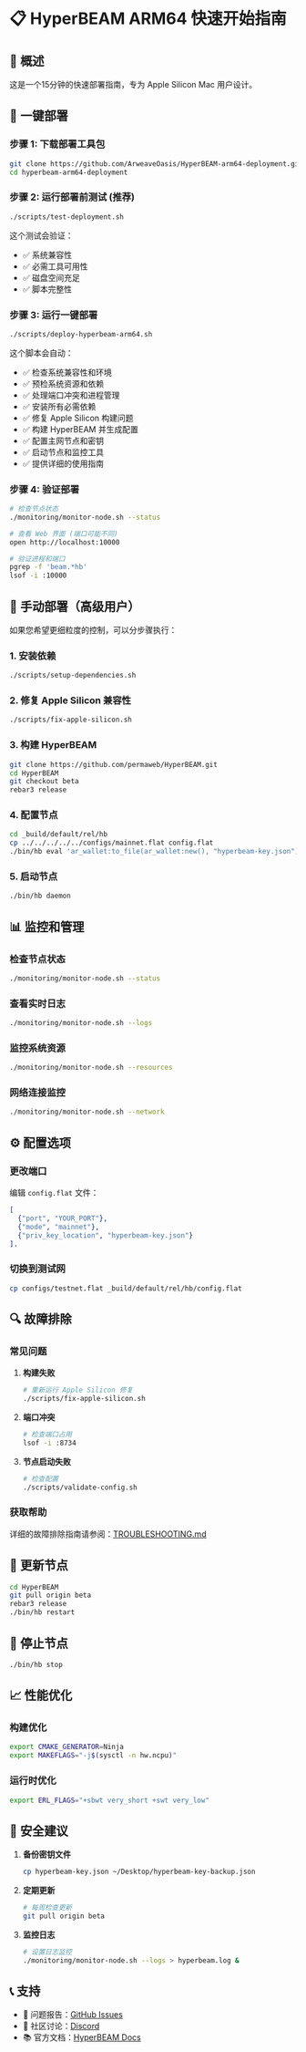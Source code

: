 # 📋 HyperBEAM ARM64 快速开始指南

## 🎯 概述

这是一个15分钟的快速部署指南，专为 Apple Silicon Mac 用户设计。

## 🚀 一键部署

### 步骤 1: 下载部署工具包

```bash
git clone https://github.com/ArweaveOasis/HyperBEAM-arm64-deployment.git
cd hyperbeam-arm64-deployment
```

### 步骤 2: 运行部署前测试 (推荐)

```bash
./scripts/test-deployment.sh
```

这个测试会验证：
- ✅ 系统兼容性
- ✅ 必需工具可用性
- ✅ 磁盘空间充足
- ✅ 脚本完整性

### 步骤 3: 运行一键部署

```bash
./scripts/deploy-hyperbeam-arm64.sh
```

这个脚本会自动：
- ✅ 检查系统兼容性和环境
- ✅ 预检系统资源和依赖
- ✅ 处理端口冲突和进程管理
- ✅ 安装所有必需依赖
- ✅ 修复 Apple Silicon 构建问题
- ✅ 构建 HyperBEAM 并生成配置
- ✅ 配置主网节点和密钥
- ✅ 启动节点和监控工具
- ✅ 提供详细的使用指南

### 步骤 4: 验证部署

```bash
# 检查节点状态
./monitoring/monitor-node.sh --status

# 查看 Web 界面 (端口可能不同)
open http://localhost:10000

# 验证进程和端口
pgrep -f 'beam.*hb'
lsof -i :10000
```

## 🔧 手动部署（高级用户）

如果您希望更细粒度的控制，可以分步骤执行：

### 1. 安装依赖

```bash
./scripts/setup-dependencies.sh
```

### 2. 修复 Apple Silicon 兼容性

```bash
./scripts/fix-apple-silicon.sh
```

### 3. 构建 HyperBEAM

```bash
git clone https://github.com/permaweb/HyperBEAM.git
cd HyperBEAM
git checkout beta
rebar3 release
```

### 4. 配置节点

```bash
cd _build/default/rel/hb
cp ../../../../../configs/mainnet.flat config.flat
./bin/hb eval 'ar_wallet:to_file(ar_wallet:new(), "hyperbeam-key.json").'
```

### 5. 启动节点

```bash
./bin/hb daemon
```

## 📊 监控和管理

### 检查节点状态

```bash
./monitoring/monitor-node.sh --status
```

### 查看实时日志

```bash
./monitoring/monitor-node.sh --logs
```

### 监控系统资源

```bash
./monitoring/monitor-node.sh --resources
```

### 网络连接监控

```bash
./monitoring/monitor-node.sh --network
```

## ⚙️ 配置选项

### 更改端口

编辑 `config.flat` 文件：

```erlang
[
  {"port", "YOUR_PORT"},
  {"mode", "mainnet"},
  {"priv_key_location", "hyperbeam-key.json"}
].
```

### 切换到测试网

```bash
cp configs/testnet.flat _build/default/rel/hb/config.flat
```

## 🔍 故障排除

### 常见问题

1. **构建失败**
   ```bash
   # 重新运行 Apple Silicon 修复
   ./scripts/fix-apple-silicon.sh
   ```

2. **端口冲突**
   ```bash
   # 检查端口占用
   lsof -i :8734
   ```

3. **节点启动失败**
   ```bash
   # 检查配置
   ./scripts/validate-config.sh
   ```

### 获取帮助

详细的故障排除指南请参阅：[TROUBLESHOOTING.md](TROUBLESHOOTING.md)

## 🔄 更新节点

```bash
cd HyperBEAM
git pull origin beta
rebar3 release
./bin/hb restart
```

## 🛑 停止节点

```bash
./bin/hb stop
```

## 📈 性能优化

### 构建优化

```bash
export CMAKE_GENERATOR=Ninja
export MAKEFLAGS="-j$(sysctl -n hw.ncpu)"
```

### 运行时优化

```bash
export ERL_FLAGS="+sbwt very_short +swt very_low"
```

## 🔐 安全建议

1. **备份密钥文件**
   ```bash
   cp hyperbeam-key.json ~/Desktop/hyperbeam-key-backup.json
   ```

2. **定期更新**
   ```bash
   # 每周检查更新
   git pull origin beta
   ```

3. **监控日志**
   ```bash
   # 设置日志监控
   ./monitoring/monitor-node.sh --logs > hyperbeam.log &
   ```

## 📞 支持

- 🐛 问题报告：[GitHub Issues](https://github.com/ArweaveOasis/HyperBEAM-arm64-deployment/issues)
- 💬 社区讨论：[Discord](https://discord.gg/arweave)
- 📚 官方文档：[HyperBEAM Docs](https://docs.hyperbeam.com) 